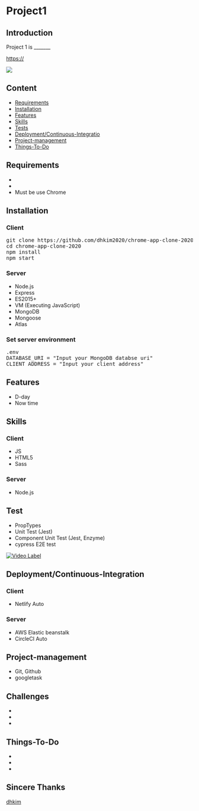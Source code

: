 # Project1


## Introduction

Project 1 is _______

<https://>

![](https://readme.gif)

## Content

* [Requirements](#requirements)
* [Installation](#installation)
* [Features](#features)
* [Skills](#skills)
* [Tests](#tests)
* [Deployment/Continuous-Integratio](#deploymentcontinuous-integration)
* [Project-management](#project-management)
* [Things-To-Do](#things-To-Do)

## Requirements
* 
* 
* Must be use Chrome

## Installation

### Client
<pre>
git clone https://github.com/dhkim2020/chrome-app-clone-2020
cd chrome-app-clone-2020
npm install
npm start
</pre>

### Server
* Node.js
* Express
* ES2015+
* VM (Executing JavaScript)
* MongoDB
* Mongoose
* Atlas

### Set server environment

<pre>
.env 
DATABASE_URI = "Input your MongoDB databse uri"
CLIENT_ADDRESS = "Input your client address"
</pre>

## Features

* D-day
* Now time

## Skills

### Client
* JS
* HTML5
* Sass

### Server
* Node.js

## Test

* PropTypes
* Unit Test (Jest)
* Component Unit Test (Jest, Enzyme)
* cypress E2E test 

[![Video Label](http://.jpg)](https://www.youtube.com)

## Deployment/Continuous-Integration

### Client
* Netlify Auto

### Server
* AWS Elastic beanstalk
* CircleCI Auto

## Project-management
* Git, Github
* googletask

## Challenges
* 

* 

* 


## Things-To-Do
* 
* 
* 

## Sincere Thanks
[dhkim](https://github.com/dhkim2020)

